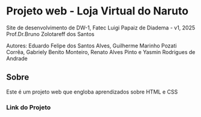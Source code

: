 # Projeto web - Loja Virtual do Naruto
Site de desenvolvimento de DW-1, Fatec Luigi Papaiz de Diadema - v1, 2025  Prof.Dr.Bruno Zolotareff dos Santos

Autores: Eduardo Felipe dos Santos Alves, Guilherme Marinho Pozati Corrêa, Gabriely Benito Monteiro, Renato Alves Pinto e Yasmin Rodrigues de Andrade

## Sobre
Este é um projeto web que engloba aprendizados sobre HTML e CSS

### Link do Projeto
